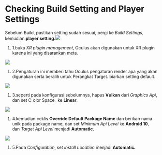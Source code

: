 # Checking Build Setting and Player Settings

Sebelum Build, pastikan setting sudah sesuai, pergi ke _Build Settings_, kemudian **player setting.**![](https://files.gitbook.com/v0/b/gitbook-x-prod.appspot.com/o/spaces%2FaqmFisaJr4K91KrM0Nhv%2Fuploads%2FM3xdAwQSHlZ0g1zxZrxJ%2Fimage.png?alt=media\&token=b2a3314c-7f62-4362-86c0-8f313a314879)

1. 1.buka _XR plugin management_, Oculus akan digunakan untuk XR plugin karena ini yang disarankan meta.

![](https://files.gitbook.com/v0/b/gitbook-x-prod.appspot.com/o/spaces%2FaqmFisaJr4K91KrM0Nhv%2Fuploads%2Fxi8AOHQyE6HpGHm5Nwsp%2Fimage.png?alt=media\&token=0414f166-5d76-4f29-9123-b4b45ae1734f)

1. 2.Pengaturan ini memberi tahu Oculus pengaturan render apa yang akan digunakan serta beralih untuk Perangkat Target. biarkan setting default.

![](https://files.gitbook.com/v0/b/gitbook-x-prod.appspot.com/o/spaces%2FaqmFisaJr4K91KrM0Nhv%2Fuploads%2FSH8sNhfxxmj3cOyZJpRP%2Fimage.png?alt=media\&token=a1481cb6-f74b-48b2-80c0-14e0375139d9)

1. 3.seperti pada konfigurasi sebelumnya, hapus **Vulkan** dari _Graphics Api_, dan set C_olor Space_ ke **Linear**.

![](https://files.gitbook.com/v0/b/gitbook-x-prod.appspot.com/o/spaces%2FaqmFisaJr4K91KrM0Nhv%2Fuploads%2FntVBt64yq1y2krvhlLQF%2Fimage.png?alt=media\&token=719095ac-b8e1-4892-900b-ab5a1383d800)

1. 4.kemudian ceklis **Override Default Package Name** dan berikan nama unik pada package name, dan set _Minimum Api Level_ ke **Android 10**, dan _Target Api Level_ menjadi **Automatic.**

![](https://files.gitbook.com/v0/b/gitbook-x-prod.appspot.com/o/spaces%2FaqmFisaJr4K91KrM0Nhv%2Fuploads%2FwQgZw8DOJLsQxNY4bNUR%2Fimage.png?alt=media\&token=088fde36-0845-469f-a35a-f4d587c9b14f)

1. 5.Pada _Configuration_, set _install Location_ menjadi **Automatic.**
